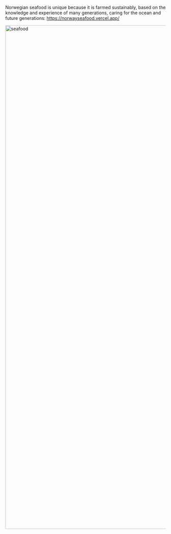 Norwegian seafood is unique because it is farmed sustainably, based on the knowledge and experience of many generations, caring for the ocean and future generations: https://norwayseafood.vercel.app/

<img width="1580" alt="seafood" src="https://github.com/user-attachments/assets/b3d2df1d-7454-4c6c-8ce1-e56963392cb1">
